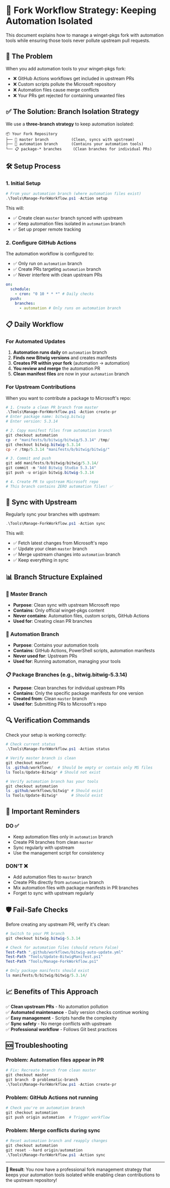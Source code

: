 # 🔀 Fork Workflow Strategy: Keeping Automation Isolated

This document explains how to manage a winget-pkgs fork with automation tools while ensuring those tools never pollute upstream pull requests.

## 🎯 **The Problem**

When you add automation tools to your winget-pkgs fork:

- ❌ GitHub Actions workflows get included in upstream PRs
- ❌ Custom scripts pollute the Microsoft repository
- ❌ Automation files cause merge conflicts
- ❌ Your PRs get rejected for containing unwanted files

## ✅ **The Solution: Branch Isolation Strategy**

We use a **three-branch strategy** to keep automation isolated:

```
📦 Your Fork Repository
├── 🌟 master branch          (Clean, syncs with upstream)
├── 🤖 automation branch      (Contains your automation tools)
└── 📋 package-* branches     (Clean branches for individual PRs)
```

## 🛠️ **Setup Process**

### **1. Initial Setup**

```powershell
# From your automation branch (where automation files exist)
.\Tools\Manage-ForkWorkflow.ps1 -Action setup
```

This will:

- ✅ Create clean `master` branch synced with upstream
- ✅ Keep automation files isolated in `automation` branch
- ✅ Set up proper remote tracking

### **2. Configure GitHub Actions**

The automation workflow is configured to:

- ✅ Only run on `automation` branch
- ✅ Create PRs targeting `automation` branch
- ✅ Never interfere with clean upstream PRs

```yaml
on:
  schedule:
    - cron: "0 10 * * *" # Daily checks
  push:
    branches:
      - automation # Only runs on automation branch
```

## 📋 **Daily Workflow**

### **For Automated Updates**

1. **Automation runs daily** on `automation` branch
2. **Finds new Bitwig versions** and creates manifests
3. **Creates PR within your fork** (automation → automation)
4. **You review and merge** the automation PR
5. **Clean manifest files** are now in your `automation` branch

### **For Upstream Contributions**

When you want to contribute a package to Microsoft's repo:

```powershell
# 1. Create a clean PR branch from master
.\Tools\Manage-ForkWorkflow.ps1 -Action create-pr
# Enter package name: bitwig.bitwig
# Enter version: 5.3.14

# 2. Copy manifest files from automation branch
git checkout automation
cp -r "manifests/b/bitwig/bitwig/5.3.14" /tmp/
git checkout bitwig.bitwig-5.3.14
cp -r /tmp/5.3.14 "manifests/b/bitwig/bitwig/"

# 3. Commit and push
git add manifests/b/bitwig/bitwig/5.3.14/
git commit -m "Add Bitwig Studio 5.3.14"
git push -u origin bitwig.bitwig-5.3.14

# 4. Create PR to upstream Microsoft repo
# This branch contains ZERO automation files! ✅
```

## 🔄 **Sync with Upstream**

Regularly sync your branches with upstream:

```powershell
.\Tools\Manage-ForkWorkflow.ps1 -Action sync
```

This will:

- ✅ Fetch latest changes from Microsoft's repo
- ✅ Update your clean `master` branch
- ✅ Merge upstream changes into `automation` branch
- ✅ Keep everything in sync

## 📊 **Branch Structure Explained**

### **🌟 Master Branch**

- **Purpose**: Clean sync with upstream Microsoft repo
- **Contains**: Only official winget-pkgs content
- **Never contains**: Automation files, custom scripts, GitHub Actions
- **Used for**: Creating clean PR branches

### **🤖 Automation Branch**

- **Purpose**: Contains your automation tools
- **Contains**: GitHub Actions, PowerShell scripts, automation manifests
- **Never used for**: Upstream PRs
- **Used for**: Running automation, managing your tools

### **📋 Package Branches (e.g., bitwig.bitwig-5.3.14)**

- **Purpose**: Clean branches for individual upstream PRs
- **Contains**: Only the specific package manifests for one version
- **Created from**: Clean `master` branch
- **Used for**: Submitting PRs to Microsoft's repo

## 🔍 **Verification Commands**

Check your setup is working correctly:

```powershell
# Check current status
.\Tools\Manage-ForkWorkflow.ps1 -Action status

# Verify master branch is clean
git checkout master
ls .github/workflows/  # Should be empty or contain only MS files
ls Tools/Update-Bitwig* # Should not exist

# Verify automation branch has your tools
git checkout automation
ls .github/workflows/bitwig* # Should exist
ls Tools/Update-Bitwig*      # Should exist
```

## 🚨 **Important Reminders**

### **DO ✅**

- Keep automation files only in `automation` branch
- Create PR branches from clean `master`
- Sync regularly with upstream
- Use the management script for consistency

### **DON'T ❌**

- Add automation files to `master` branch
- Create PRs directly from `automation` branch
- Mix automation files with package manifests in PR branches
- Forget to sync with upstream regularly

## 🛡️ **Fail-Safe Checks**

Before creating any upstream PR, verify it's clean:

```powershell
# Switch to your PR branch
git checkout bitwig.bitwig-5.3.14

# Check for automation files (should return False)
Test-Path ".github/workflows/bitwig-auto-update.yml"
Test-Path "Tools/Update-BitwigManifest.ps1"
Test-Path "Tools/Manage-ForkWorkflow.ps1"

# Only package manifests should exist
ls manifests/b/bitwig/bitwig/5.3.14/
```

## 📈 **Benefits of This Approach**

✅ **Clean upstream PRs** - No automation pollution  
✅ **Automated maintenance** - Daily version checks continue working  
✅ **Easy management** - Scripts handle the complexity  
✅ **Sync safety** - No merge conflicts with upstream  
✅ **Professional workflow** - Follows Git best practices

## 🆘 **Troubleshooting**

### Problem: Automation files appear in PR

```powershell
# Fix: Recreate branch from clean master
git checkout master
git branch -D problematic-branch
.\Tools\Manage-ForkWorkflow.ps1 -Action create-pr
```

### Problem: GitHub Actions not running

```powershell
# Check you're on automation branch
git checkout automation
git push origin automation  # Trigger workflow
```

### Problem: Merge conflicts during sync

```powershell
# Reset automation branch and reapply changes
git checkout automation
git reset --hard origin/automation
.\Tools\Manage-ForkWorkflow.ps1 -Action sync
```

---

**🎉 Result**: You now have a professional fork management strategy that keeps your automation tools isolated while enabling clean contributions to the upstream repository!
